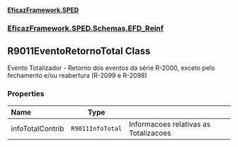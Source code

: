 #### [EficazFramework.SPED](EficazFrameworkSPED.md 'EficazFramework SPED')
### [EficazFramework.SPED.Schemas.EFD_Reinf](EficazFramework.SPED.Schemas.EFD_Reinf.md 'EficazFramework.SPED.Schemas.EFD_Reinf')

## R9011EventoRetornoTotal Class

Evento Totalizador - Retorno dos eventos da série R-2000, exceto pelo fechamento e/ou reabertura (R-2099 e R-2098)
### Properties

| Name | Type | |
| :--- | :---: | :--- |
| infoTotalContrib | `R9011InfoTotal` | Informacoes relativas as Totalizacoes |
